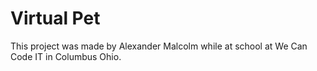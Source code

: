 # Virtual Pet
This project was made by Alexander Malcolm while at school at We Can Code IT in Columbus Ohio.